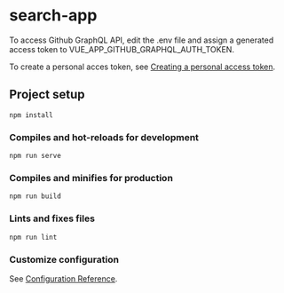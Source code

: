 # search-app

To access Github GraphQL API, edit the .env file and assign a generated access token to VUE_APP_GITHUB_GRAPHQL_AUTH_TOKEN.

To create a personal acces token, see [Creating a personal access token](https://docs.github.com/en/github/authenticating-to-github/creating-a-personal-access-token).

## Project setup
```
npm install
```

### Compiles and hot-reloads for development
```
npm run serve
```

### Compiles and minifies for production
```
npm run build
```

### Lints and fixes files
```
npm run lint
```

### Customize configuration
See [Configuration Reference](https://cli.vuejs.org/config/).
